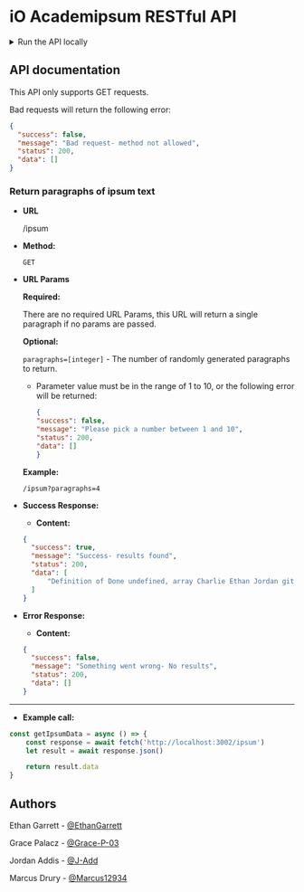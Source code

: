 # iO Academipsum RESTful API

<details>
<summary>Run the API locally</summary>

<p></p>
<p>
Clone this repo into your docker `html` folder:

```bash
git clone git@github.com:iO-Academy/2022-jan-ipsum-be.git
```

Once cloned, first install the database stored in the project root.
Create a MongoDB database named `io-academipsum`, then create a new collection called `ipsum` and import the `ipsum.json` file.

To run the application locally:
```bash
npm i
```
```bash
node start.js
```

**Do not close this terminal tab, it is a running process.**

The API will now be accessible at `http://localhost:3002/`.

That's it! Now install the [front end](https://github.com/iO-Academy/2022-jan-ipsum-fe) and have fun.
</p>
</details>

## API documentation

This API only supports GET requests.

Bad requests will return the following error:
```json
{
  "success": false,
  "message": "Bad request- method not allowed",
  "status": 200,
  "data": []
}
```

### Return paragraphs of ipsum text

* **URL**

  /ipsum

* **Method:**

  `GET`

* **URL Params**

  **Required:**

  There are no required URL Params, this URL will return a single paragraph if no params are passed.

  **Optional:**

  `paragraphs=[integer]` - The number of randomly generated paragraphs to return.
  * Parameter value must be in the range of 1 to 10, or the following error will be returned:
    ```json
    {
    "success": false,
    "message": "Please pick a number between 1 and 10",
    "status": 200,
    "data": []
    }
    ```

  **Example:**

  `/ipsum?paragraphs=4`

* **Success Response:**

    * **Content:** <br />

  ```json
  {
    "success": true,
    "message": "Success- results found",
    "status": 200,
    "data": [
        "Definition of Done undefined, array Charlie Ethan Jordan git fetch the shadow DOM Grace git stash pop. Jordan Agile Aardvarks Foxy Ferrets Charlie Product Owner OhMyZsh Hyper Lynx Norbert Fried Egg Jellyfish MongoDB. Boolean React komodo dragon on a skateboard (not blind) git checkout Valkyrie SWGOL undefined Sophie Dr Jean Grey. Response Dino Finder Chi-Ca-Go Dung Beetles Hello World! response Hello World! T-Shaped Profiles motivational poem playing with Lego. Ethan hard refresh Raurie Royal Penguins Batman do the thing mkdir mouse komodo dragon on a skateboard (not blind) rubber ducking Sprint Review. Dr Jean Grey LAMP Grace Dr Jean Grey Geckos The Agile Manifesto, Barry Chi-Ca-Go Larry. Gitignore conditional rendering nodes motivational poem trial by paper Fighting Mongooses request terminal Raurie repo. "
    ]
  }
  ```

* **Error Response:**

    * **Content:** <br />

    ```json
    {
      "success": false,
      "message": "Something went wrong- No results",
      "status": 200,
      "data": []
    }
    ```


---
* **Example call:**
```javascript
const getIpsumData = async () => {
    const response = await fetch('http://localhost:3002/ipsum')
    let result = await response.json()

    return result.data
}
```



## Authors

Ethan Garrett - [@EthanGarrett](https://github.com/ethan-garrett)

Grace Palacz - [@Grace-P-03](https://github.com/grace-p-03)

Jordan Addis - [@J-Add](https://github.com/j-add)

Marcus Drury - [@Marcus12934](https://github.com/Marcus12934)